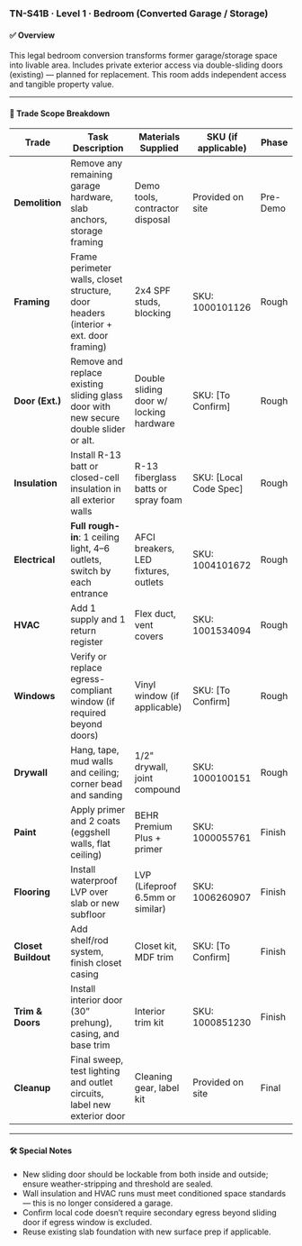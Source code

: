 ### TN-S41B · Level 1 · Bedroom (Converted Garage / Storage)

#### ✅ Overview
This legal bedroom conversion transforms former garage/storage space into livable area. Includes private exterior access via double-sliding doors (existing) — planned for replacement. This room adds independent access and tangible property value. 

---

#### 📐 Trade Scope Breakdown

| Trade            | Task Description                                                                    | Materials Supplied                              | SKU (if applicable)     | Phase     |
|------------------|---------------------------------------------------------------------------------------|--------------------------------------------------|--------------------------|-----------|
| **Demolition**   | Remove any remaining garage hardware, slab anchors, storage framing                   | Demo tools, contractor disposal                 | Provided on site         | Pre-Demo  |
| **Framing**      | Frame perimeter walls, closet structure, door headers (interior + ext. door framing) | 2x4 SPF studs, blocking                         | SKU: 1000101126          | Rough     |
| **Door (Ext.)**  | Remove and replace existing sliding glass door with new secure double slider or alt. | Double sliding door w/ locking hardware         | SKU: [To Confirm]         | Rough     |
| **Insulation**   | Install R-13 batt or closed-cell insulation in all exterior walls                     | R-13 fiberglass batts or spray foam             | SKU: [Local Code Spec]    | Rough     |
| **Electrical**   | **Full rough-in**: 1 ceiling light, 4–6 outlets, switch by each entrance              | AFCI breakers, LED fixtures, outlets            | SKU: 1004101672          | Rough     |
| **HVAC**         | Add 1 supply and 1 return register                                                    | Flex duct, vent covers                         | SKU: 1001534094           | Rough     |
| **Windows**      | Verify or replace egress-compliant window (if required beyond doors)                  | Vinyl window (if applicable)                   | SKU: [To Confirm]         | Rough     |
| **Drywall**      | Hang, tape, mud walls and ceiling; corner bead and sanding                            | 1/2" drywall, joint compound                    | SKU: 1000100151           | Rough     |
| **Paint**        | Apply primer and 2 coats (eggshell walls, flat ceiling)                               | BEHR Premium Plus + primer                     | SKU: 1000055761           | Finish    |
| **Flooring**     | Install waterproof LVP over slab or new subfloor                                      | LVP (Lifeproof 6.5mm or similar)               | SKU: 1006260907           | Finish    |
| **Closet Buildout**| Add shelf/rod system, finish closet casing                                          | Closet kit, MDF trim                           | SKU: [To Confirm]         | Finish    |
| **Trim & Doors** | Install interior door (30” prehung), casing, and base trim                            | Interior trim kit                              | SKU: 1000851230           | Finish    |
| **Cleanup**      | Final sweep, test lighting and outlet circuits, label new exterior door               | Cleaning gear, label kit                       | Provided on site          | Final     |

---

#### 🛠 Special Notes
- New sliding door should be lockable from both inside and outside; ensure weather-stripping and threshold are sealed.
- Wall insulation and HVAC runs must meet conditioned space standards — this is no longer considered a garage.
- Confirm local code doesn’t require secondary egress beyond sliding door if egress window is excluded.
- Reuse existing slab foundation with new surface prep if applicable.
